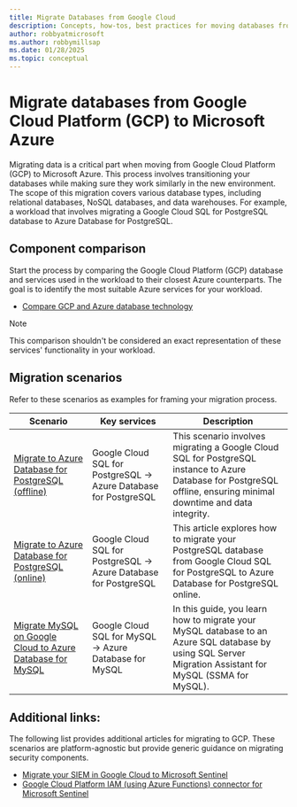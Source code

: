 ```yaml
---
title: Migrate Databases from Google Cloud
description: Concepts, how-tos, best practices for moving databases from Google Cloud to Azure.
author: robbyatmicrosoft
ms.author: robbymillsap
ms.date: 01/28/2025
ms.topic: conceptual
---
```


# Migrate databases from Google Cloud Platform (GCP) to Microsoft Azure

Migrating data is a critical part when moving from Google Cloud Platform (GCP) to Microsoft Azure. This process involves transitioning your databases while making sure they work similarly in the new environment. The scope of this migration covers various database types, including relational databases, NoSQL databases, and data warehouses. For example, a workload that involves migrating a Google Cloud SQL for PostgreSQL database to Azure Database for PostgreSQL.

## Component comparison

Start the process by comparing the Google Cloud Platform (GCP) database and services used in the workload to their closest Azure counterparts. The goal is to identify the most suitable Azure services for your workload.

- [Compare GCP and Azure database technology](/azure/architecture/gcp-professional/services#data-platform)

> [!NOTE]
> This comparison shouldn't be considered an exact representation of these services' functionality in your workload.

## Migration scenarios

Refer to these scenarios as examples for framing your migration process.

| Scenario | Key services | Description |
| --- | --- | --- |
| [Migrate to Azure Database for PostgreSQL (offline)](/azure/postgresql/migrate/migration-service/tutorial-migration-service-cloud-sql-offline) | Google Cloud SQL for PostgreSQL -> Azure Database for PostgreSQL | This scenario involves migrating a Google Cloud SQL for PostgreSQL instance to Azure Database for PostgreSQL offline, ensuring minimal downtime and data integrity. |
| [Migrate to Azure Database for PostgreSQL (online)](/azure/postgresql/migrate/migration-service/tutorial-migration-service-cloud-sql-online) | Google Cloud SQL for PostgreSQL -> Azure Database for PostgreSQL | This article explores how to migrate your PostgreSQL database from Google Cloud SQL for PostgreSQL to Azure Database for PostgreSQL online. |
| [Migrate MySQL on Google Cloud to Azure Database for MySQL](/azure/azure-sql/migration-guides/database/mysql-to-sql-database-guide?view=azuresql-db&preserve-view=true) | Google Cloud SQL for MySQL -> Azure Database for MySQL | In this guide, you learn how to migrate your MySQL database to an Azure SQL database by using SQL Server Migration Assistant for MySQL (SSMA for MySQL).|

## Additional links:
The following list provides additional articles for migrating to GCP. These scenarios are platform-agnostic but provide generic guidance on migrating security components.

* [Migrate your SIEM in Google Cloud to Microsoft Sentinel](/azure/sentinel/migration)
* [Google Cloud Platform IAM (using Azure Functions) connector for Microsoft Sentinel](/azure/sentinel/data-connectors/google-cloud-platform-iam)
